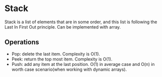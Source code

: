 # Stack

Stack is a list of elements that are in some order, and this list is following the 
Last In First Out principle. Can be implemented with array.

## Operations

- Pop: delete the last item. Complexity is O(1).
- Peek: return the top most item. Complexity is O(1).
- Push: add any item at the last position. O(1) in average case and O(n) in worth case scenario(when working with dynamic arrays).
